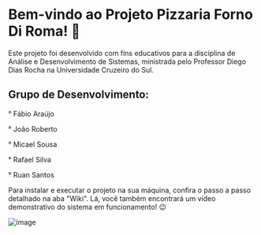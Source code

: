 # Bem-vindo ao Projeto Pizzaria Forno Di Roma! 🍕
Este projeto foi desenvolvido com fins educativos para a disciplina de Análise e Desenvolvimento de Sistemas, ministrada pelo Professor Diego Dias Rocha na Universidade Cruzeiro do Sul.

 ## Grupo de Desenvolvimento:

° Fábio Araújo

° João Roberto

° Micael Sousa

° Rafael Silva

° Ruan Santos

Para instalar e executar o projeto na sua máquina, confira o passo a passo detalhado na aba "Wiki". Lá, você também encontrará um vídeo demonstrativo do sistema em funcionamento! 😉

![image](https://github.com/user-attachments/assets/29d027cc-fe56-46d9-8680-68e15d5a764f)
